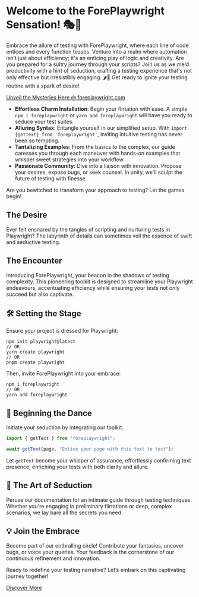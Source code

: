 # Welcome to the ForePlaywright Sensation! 🎭🍒

Embrace the allure of testing with ForePlaywright, where each line of code entices and every function teases. Venture into a realm where automation isn't just about efficiency; it's an enticing play of logic and creativity. Are you prepared for a sultry journey through your scripts? Join us as we meld productivity with a hint of seduction, crafting a testing experience that's not only effective but irresistibly engaging. 🌶️💖 Get ready to ignite your testing routine with a spark of desire!

[Unveil the Mysteries Here @ foreplaywright.com](https://www.foreplaywright.com)

- **Effortless Charm Installation**: Begin your flirtation with ease. A simple `npm i foreplaywright` or `yarn add foreplaywright` will have you ready to seduce your test suites.
- **Alluring Syntax**: Entangle yourself in our simplified setup. With `import {getText} from 'foreplaywright'`, inviting intuitive testing has never been so tempting.
- **Tantalizing Examples**: From the basics to the complex, our guide caresses you through each maneuver with hands-on examples that whisper sweet strategies into your workflow.
- **Passionate Community**: Dive into a liaison with innovation. Propose your desires, expose bugs, or seek counsel. In unity, we'll sculpt the future of testing with finesse.

Are you bewitched to transform your approach to testing? Let the games begin!

## The Desire

Ever felt ensnared by the tangles of scripting and nurturing tests in Playwright? The labyrinth of details can sometimes veil the essence of swift and seductive testing.

## The Encounter

Introducing ForePlaywright, your beacon in the shadows of testing complexity. This pioneering toolkit is designed to streamline your Playwright endeavours, accentuating efficiency while ensuring your tests not only succeed but also captivate.

## 🛠 Setting the Stage

Ensure your project is dressed for Playwright:

```
npm init playwright@latest
// OR
yarn create playwright
// OR
pnpm create playwright

```

Then, invite ForePlaywright into your embrace:

```
npm i foreplaywright
// OR
yarn add foreplaywright
```

## 🌟 Beginning the Dance

Initiate your seduction by integrating our toolkit:

```js
import { getText } from "foreplaywright";

await getText(page, "Entice your page with this text to test");
```

Let `getText` become your whisper of assurance, effortlessly confirming text presence, enriching your tests with both clarity and allure.

## 📘 The Art of Seduction

Peruse our documentation for an intimate guide through testing techniques. Whether you're engaging in preliminary flirtations or deep, complex scenarios, we lay bare all the secrets you need.

## 💡 Join the Embrace

Become part of our enthralling circle! Contribute your fantasies, uncover bugs, or voice your queries. Your feedback is the cornerstone of our continuous refinement and innovation.

Ready to redefine your testing narrative? Let’s embark on this captivating journey together!

[Discover More](https://www.foreplaywright.com)
